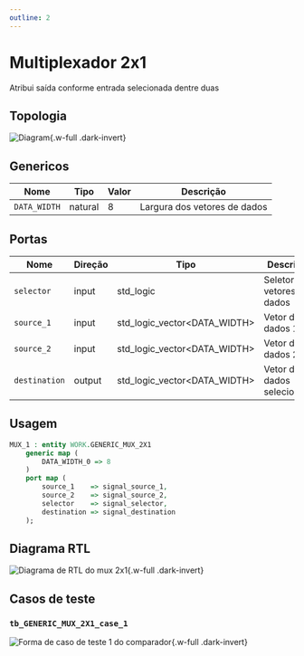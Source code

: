 ```yaml
---
outline: 2
---
```


# Multiplexador 2x1

<VPButton theme="alt" text="Abrir arquivo fonte ⧉" href="https://github.com/insper-riscv/core/blob/main/src/GENERIC_MUX_2X1.vhd" style="margin: 1rem 0;" />

Atribui saída conforme entrada selecionada dentre duas

## Topologia

<pan-container>

![Diagram](/images/reference/entities/GENERIC_MUX_2X1.svg){.w-full .dark-invert}

</pan-container>

## Genericos

| Nome         | Tipo    | Valor | Descrição                    |
| ------------ | ------- | ----- | ---------------------------- |
| `DATA_WIDTH` | natural | 8     | Largura dos vetores de dados |

## Portas

| Nome          | Direção | Tipo                         | Descrição                    |
| ------------- | ------- | ---------------------------- | ---------------------------- |
| `selector`    | input   | std_logic                    | Seletor dos vetores de dados |
| `source_1`    | input   | std_logic_vector<DATA_WIDTH> | Vetor de dados 1             |
| `source_2`    | input   | std_logic_vector<DATA_WIDTH> | Vetor de dados 2             |
| `destination` | output  | std_logic_vector<DATA_WIDTH> | Vetor de dados selecionado   |

## Usagem

```vhdl
MUX_1 : entity WORK.GENERIC_MUX_2X1
    generic map (
        DATA_WIDTH_0 => 8
    )
    port map (
        source_1    => signal_source_1,
        source_2    => signal_source_2,
        selector    => signal_selector,
        destination => signal_destination
    );
```

## Diagrama RTL

<pan-container>

![Diagrama de RTL do mux 2x1](/images/reference/entities/generic_mux_2x1_netlist.svg){.w-full .dark-invert}

</pan-container>

## Casos de teste

<VPButton theme="alt" text="Abrir arquivo fonte ⧉" href="https://github.com/insper-riscv/core/blob/main/test/test_GENERIC_MUX_2X1.py" />

### `tb_GENERIC_MUX_2X1_case_1`

<pan-container>

![Forma de caso de teste 1 do comparador](/images/reference/entities/tb_generic_mux_2x1_case_1.svg){.w-full .dark-invert}

</pan-container>
